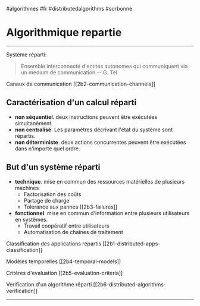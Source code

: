 #algorithmes #fr #distributedalgorithms #sorbonne
# Algorithmique repartie
---
Système réparti:
> Ensemble interconnecté d'entités autonomes qui communiquent via un medium de communication
> -- G. Tel

Canaux de communication [[2b2-communication-channels]]
## Caractérisation d'un calcul réparti
+ **non séquentiel**. deux instructions peuvent être exécutées simultanément.
+ **non centralisé**. Les paramètres décrivant l'état du système sont répartis.
+ **non déterministe**. deux actions concurrentes peuvent être exécutées dans n'importe quel ordre.
## But d'un système réparti
+ **technique**. mise en commun des ressources matérielles de plusieurs machines
	+ Factorisation des coûts
	+ Partage de charge
	+ Tolerance aux pannes [[2b3-failures]]
+ **fonctionnel**. mise en commun d'information entre plusieurs utilisateurs en systèmes.
	+ Travail coopératif entre utilisateurs
	+ Automatisation de chaînes de traitement 

Classification des applications répartis [[2b1-distributed-apps-classification]]

Modèles temporelles [[2b4-temporal-models]]

Critères d'evaluation [[2b5-evaluation-criteria]]

Verification d'un algorithme réparti [[2b6-distributed-algorithms-verification]]

---
